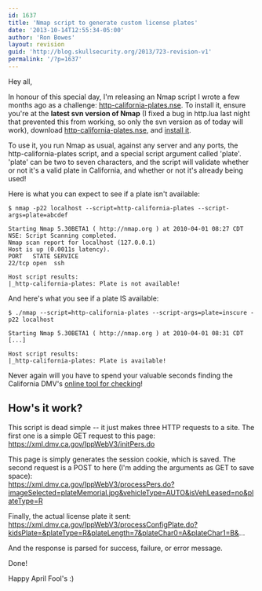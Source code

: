 ```yaml
---
id: 1637
title: 'Nmap script to generate custom license plates'
date: '2013-10-14T12:55:34-05:00'
author: 'Ron Bowes'
layout: revision
guid: 'http://blog.skullsecurity.org/2013/723-revision-v1'
permalink: '/?p=1637'
---
```


Hey all,

In honour of this special day, I'm releasing an Nmap script I wrote a few months ago as a challenge: [http-california-plates.nse](/blogdata/http-california-plates.nse). To install it, ensure you're at the **latest svn version of Nmap** (I fixed a bug in http.lua last night that prevented this from working, so only the svn version as of today will work), download [http-california-plates.nse](/blogdata/http-california-plates.nse), and [install it](http://www.skullsecurity.org/blog/?p=459).  
  
To use it, you run Nmap as usual, against any server and any ports, the http-california-plates script, and a special script argument called 'plate'. 'plate' can be two to seven characters, and the script will validate whether or not it's a valid plate in California, and whether or not it's already being used!

Here is what you can expect to see if a plate isn't available:

```
$ nmap -p22 localhost --script=http-california-plates --script-args=plate=abcdef

Starting Nmap 5.30BETA1 ( http://nmap.org ) at 2010-04-01 08:27 CDT
NSE: Script Scanning completed.
Nmap scan report for localhost (127.0.0.1)
Host is up (0.0011s latency).
PORT   STATE SERVICE
22/tcp open  ssh

Host script results:
|_http-california-plates: Plate is not available!
```

And here's what you see if a plate IS available:

```
$ ./nmap --script=http-california-plates --script-args=plate=inscure -p22 localhost

Starting Nmap 5.30BETA1 ( http://nmap.org ) at 2010-04-01 08:31 CDT
[...]

Host script results:
|_http-california-plates: Plate is available!
```

Never again will you have to spend your valuable seconds finding the California DMV's [online tool for checking](https://xml.dmv.ca.gov/IppWebV3/welcome.do)!

## How's it work?

This script is dead simple -- it just makes three HTTP requests to a site. The first one is a simple GET request to this page:  
https://xml.dmv.ca.gov/IppWebV3/initPers.do

This page is simply generates the session cookie, which is saved. The second request is a POST to here (I'm adding the arguments as GET to save space):  
https://xml.dmv.ca.gov/IppWebV3/processPers.do?imageSelected=plateMemorial.jpg&vehicleType=AUTO&isVehLeased=no&plateType=R

Finally, the actual license plate it sent:  
https://xml.dmv.ca.gov/IppWebV3/processConfigPlate.do?kidsPlate=&plateType=R&plateLength=7&plateChar0=A&plateChar1=B&...

And the response is parsed for success, failure, or error message.

Done!

Happy April Fool's :)